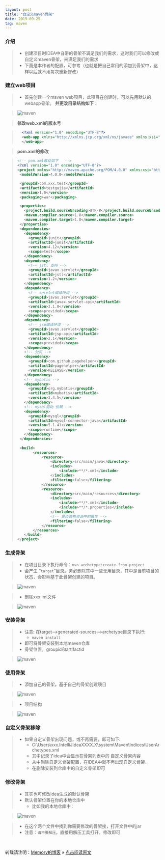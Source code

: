 ```yaml
---
layout: post
title: "自定义maven骨架"
date: 2019-09-25
tag: maven
---
```

### 介绍

> * 创建项目时IDEA中自带的骨架不满足我们的需求，这时我们可以修改或自定义maven骨架，来满足我们的需求
> * 下面是本作者的配置，可参考（也就是把自己常用的添加到骨架中，这样以后就不用每次重新修改）

### 建立web项目

> * 首先创建一个maven web项目，此项目在创建时，可以先用默认的webapp骨架。
> **并更改目录结构如下：**

> ![maven](/images/Maven/025.jpg)

> **修改web.xml的版本号**

>```xml
>   <?xml version="1.0" encoding="UTF-8"?>
>   <web-app xmlns="http://xmlns.jcp.org/xml/ns/javaee" xmlns:xsi="http://www.w3.org/2001/XMLSchema-instance" xsi:schemaLocation="http://xmlns.jcp.org/xml/ns/javaee http://xmlns.jcp.org/xml/ns/javaee/web-app_3_1.xsd" version="3.1">
>   </web-app>
>```

> **pom.xml的修改**

>```xml
><!-- pom.xml改动如下   -->
><?xml version="1.0" encoding="UTF-8"?>
><project xmlns="http://maven.apache.org/POM/4.0.0" xmlns:xsi="http://www.w3.org/2001/XMLSchema-instance" xsi:schemaLocation="http://maven.apache.org/POM/4.0.0 http://maven.apache.org/xsd/maven-4.0.0.xsd">
>  <modelVersion>4.0.0</modelVersion>
>
>  <groupId>com.xxx.test</groupId>
>  <artifactId>testgujia</artifactId>
>  <version>1.0</version>
>  <packaging>war</packaging>
>
>  <properties>
>    <project.build.sourceEncoding>UTF-8</project.build.sourceEncoding>
>    <maven.compiler.source>1.8</maven.compiler.source>
>    <maven.compiler.target>1.8</maven.compiler.target>
>  </properties>
>  <dependencies>
>    <dependency>
>      <groupId>junit</groupId>
>      <artifactId>junit</artifactId>
>      <version>4.12</version>
>      <scope>test</scope>
>    </dependency>
>    <dependency>
>      <!-- jstl 支持 -->
>      <groupId>javax.servlet</groupId>
>      <artifactId>jstl</artifactId>
>      <version>1.2</version>
>    </dependency>
>    <dependency>
>      <!-- servlet编译环境 -->
>      <groupId>javax.servlet</groupId>
>      <artifactId>javax.servlet-api</artifactId>
>      <version>3.1.0</version>
>      <scope>provided</scope>
>    </dependency>
>    <dependency>
>      <!-- jsp编译环境 -->
>      <groupId>javax.servlet</groupId>
>      <artifactId>jsp-api</artifactId>
>      <version>2.1</version>
>      <scope>provided</scope>
>    </dependency>
>    <!-- 分页 -->
>    <dependency>
>      <groupId>com.github.pagehelper</groupId>
>      <artifactId>pagehelper</artifactId>
>      <version>RELEASE</version>
>    </dependency>
>    <!-- mybatis -->
>    <dependency>
>      <groupId>org.mybatis</groupId>
>      <artifactId>mybatis</artifactId>
>      <version>3.4.5</version>
>    </dependency>
>    <!-- mysql驱动 依赖 -->
>    <dependency>
>      <groupId>mysql</groupId>
>      <artifactId>mysql-connector-java</artifactId>
>      <version>5.1.41</version>
>      <scope>runtime</scope>
>    </dependency>
>  </dependencies>
>    
>  <build>
>        <resources>
>            <resource>
>                <directory>src/main/java</directory>
>                <includes>
>                    <include>**/*.xml</include>
>                </includes>
>                <filtering>false</filtering>
>            </resource>
>            <resource>
>                <directory>src/main/resources</directory>
>                <includes>
>                    <include>**/*.xml</include>
>                    <include>**/*.properties</include>
>                </includes>
>                <!-- 是否替换资源中的属性 -->
>                <filtering>false</filtering>
>            </resource>
>        </resources>
>    </build>
></project>
>```

### 生成骨架

> * 在项目目录下执行命令：`mvn archetype:create-from-project`
> * 会产生 “`target`”目录。务必删除其中一些无用目录，其中是当前项目的状态，会影响基于此骨架创建的项目。

> ![maven](/images/Maven/026.jpg)

> * 删除xxx.iml文件

> ![maven](/images/Maven/027.jpg)

### 安装骨架

> * 注意: 在target-->generated-sources-->archetype目录下执行:
>   - `maven install`
> * 即可将骨架安装到本地maven仓库
> * 骨架位置，groupid和artifactid

> ![maven](/images/Maven/028.jpg)

### 使用骨架

> * 添加自己的骨架，基于自己的骨架创建项目

> ![maven](/images/Maven/029.jpg)

> * 项目结构

> ![maven](/images/Maven/030.jpg)

### 自定义骨架移除

> * 如果自定义骨架出现问题，或不再需要，即可如下:
>   - C:\Users\xxx\.IntelliJIdeaXXXX.X\system\Maven\Indices\UserArchetypes.xml
>   - 其中记录了idea中会显示在骨架列表中的 自定义骨架内容
>   - 从中删除自定义骨架配置，在IDEA中就不再出现自定义骨架。
>   - 在删除安装到仓库中的自定义骨架即可

### 修改骨架

> * 其实也可修改idea生成的默认骨架
> * 默认骨架位置在你的本地仓库中
>   - 比如我的本地仓库中：

> ![maven](/images/Maven/031.jpg)

> * 在这个两个文件中找到你需要修改的骨架接，打开文件中的jar
> * 注意：`请不要解压`，直接用解压工具打开，修改即可

<br>
    
转载请注明：[Memory的博客](https://www.shendonghai.com) » [点击阅读原文](http://www.shendonghai.com/2019/09/%E8%87%AA%E5%AE%9A%E4%B9%89maven%E9%AA%A8%E6%9E%B6/) 